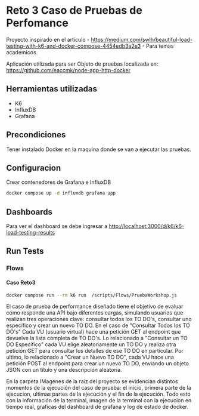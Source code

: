 # Reto 3 Caso de Pruebas de Perfomance

Proyecto inspirado en el articulo - <https://medium.com/swlh/beautiful-load-testing-with-k6-and-docker-compose-4454edb3a2e3> - Para temas academicos

Aplicación utilizada para ser Objeto de pruebas localizada en:
<https://github.com/eaccmk/node-app-http-docker>

## Herramientas utilizadas

- K6
- InfluxDB
- Grafana

## Precondiciones

Tener instalado Docker en la maquina donde se van a ejecutar las pruebas.

## Configuracion

Crear contenedores de Grafana e InfluxDB

```bash
docker compose up -d influxdb grafana app
```

## Dashboards

Para ver el dashboard se debe ingresar a
<http://localhost:3000/d/k6/k6-load-testing-results>

## Run Tests

### Flows

#### Caso Reto3

```bash
docker compose run --rm k6 run  /scripts/Flows/PruebaWorkshop.js
```
El caso de prueba de performance diseñado tiene el objetivo de evaluar cómo responde una API bajo diferentes cargas, simulando usuarios que realizan tres operaciones clave: consultar todos los TO DO's, consultar uno específico y crear un nuevo TO DO.
En el caso de "Consultar Todos los TO DO's" Cada VU (usuario virtual) hace una petición GET al endpoint que devuelve la lista completa de TO DO's. Lo relacionado a "Consultar un TO DO Específico" cada VU elige aleatoriamente un TO DO y realiza otra petición GET para consultar los detalles de ese TO DO en particular. Por ultimo, lo relacionado a "Crear un Nuevo TO DO", cada VU hace una petición POST al endpoint para crear un nuevo TO DO, enviando un objeto JSON con un título y una descripción aleatoria.

En la carpeta IMagenes de la raiz del proyecto se evidencian distintos momentos de la ejecución del caso de prueba: el inicio, primera parte de la ejecucion, ultimas partes de la ejecución y el fin de la ejecución. Todo esto con la información de la terminal, imagen de la terminal con la ejecucion en tiempo real, graficas del dashboard de grafana y log de estado de docker.
